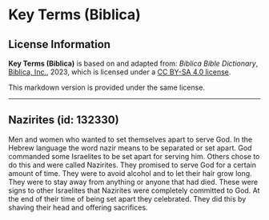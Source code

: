 # Key Terms (Biblica)

## License Information

**Key Terms (Biblica)** is based on and adapted from: _Biblica Bible Dictionary_, [Biblica, Inc.](https://www.biblica.com/), 2023, which is licensed under a [CC BY-SA 4.0 license](https://creativecommons.org/licenses/by-sa/4.0/legalcode.en).

This markdown version is provided under the same license.



--------------------------------

## Nazirites (id: 132330)

Men and women who wanted to set themselves apart to serve God. In the Hebrew language the word nazir means to be separated or set apart. God commanded some Israelites to be set apart for serving him. Others chose to do this and were called Nazirites. They promised to serve God for a certain amount of time. They were to avoid alcohol and to let their hair grow long. They were to stay away from anything or anyone that had died. These were signs to other Israelites that Nazirites were completely committed to God. At the end of their time of being set apart they celebrated. They did this by shaving their head and offering sacrifices.


